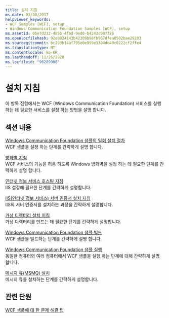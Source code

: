 ```yaml
---
title: 설치 지침
ms.date: 03/30/2017
helpviewer_keywords:
- WCF Samples [WCF], setup
- Windows Communication Foundation Samples [WCF], setup
ms.assetid: 0be7d232-485b-4f6d-9ed0-b4243c907376
ms.openlocfilehash: 92e0924143b42309b98fb967dfea0502bae29203
ms.sourcegitcommit: bc293b14af795e0e999e3304dd40c0222cf2ffe4
ms.translationtype: MT
ms.contentlocale: ko-KR
ms.lasthandoff: 11/26/2020
ms.locfileid: "96289908"
---
```

# <a name="set-up-instructions"></a>설치 지침

이 항목 집합에서는 WCF (Windows Communication Foundation) 서비스를 실행 하는 데 필요한 서비스를 설정 하는 방법을 설명 합니다.  
  
## <a name="in-this-section"></a>섹션 내용  

 [Windows Communication Foundation 샘플의 일회 설치 절차](one-time-setup-procedure-for-the-wcf-samples.md)  
 WCF 샘플을 설정 하는 단계를 간략하게 설명 합니다.  
  
 [방화벽 지침](firewall-instructions.md)  
 WCF 서비스의 기능을 허용 하도록 Windows 방화벽을 설정 하는 데 필요한 단계를 간략하게 설명 합니다.  
  
 [인터넷 정보 서비스 호스팅 지침](internet-information-service-hosting-instructions.md)  
 IIS 설정에 필요한 단계를 간략하게 설명합니다.  
  
 [IIS(인터넷 정보 서비스) 서버 인증서 설치 지침](iis-server-certificate-installation-instructions.md)  
 IIS의 서버 인증서를 설치하는 과정을 간략하게 설명합니다.  
  
 [가상 디렉터리 설치 지침](virtual-directory-setup-instructions.md)  
 가상 디렉터리를 만드는 데 필요한 단계를 간략하게 설명합니다.  
  
 [Windows Communication Foundation 샘플 빌드](building-the-samples.md)  
 WCF 샘플을 빌드하는 단계를 간략하게 설명 합니다.  
  
 [Windows Communication Foundation 샘플 실행](running-the-samples.md)  
 동일한 컴퓨터와 여러 컴퓨터에서 WCF 샘플을 실행 하는 단계에 대해 간략하게 설명 합니다.  
  
 [메시지 큐(MSMQ) 설치](installing-message-queuing-msmq.md)  
 메시지 큐를 설치하는 단계를 간략하게 설명합니다.  
  
## <a name="related-sections"></a>관련 단원  

 [WCF 샘플에 대 한 문제 해결 팁](/previous-versions/dotnet/netframework-3.5/ms751511(v=vs.90))
